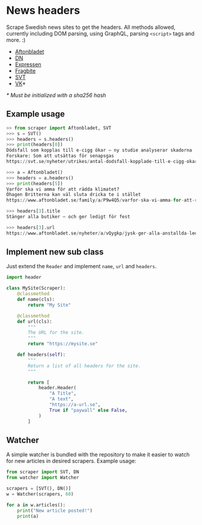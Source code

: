 # News headers

Scrape Swedish news sites to get the headers. All methods allowed, currently
including DOM parsing, using GraphQL, parsing `<script>` tags and more. :)

* [Aftonbladet](https://aftonbladet.se)
* [DN](https://dn.se)
* [Expressen](https://expressen.se)
* [Fragbite](https://fragbite.se/)
* [SVT](https://svt.se)
* [VK](https://vk.se)*

*\* Must be initialized with a sha256 hash*

## Example usage

```python
>> from scraper import Aftonbladet, SVT
>>> s = SVT()
>>> headers = s.headers()
>>> print(headers[0])
Dödsfall som kopplas till e-cigg ökar – ny studie analyserar skadorna
Forskare: Som att utsättas för senapsgas
https://svt.se/nyheter/utrikes/antal-dodsfall-kopplade-till-e-cigg-okar

>>> a = Aftonbladet()
>>> headers = a.headers()
>>> print(headers[5])
Varför ska vi amma för att rädda klimatet?
Öhagen Britterna kan väl sluta dricka te i stället
https://www.aftonbladet.se/family/a/P9w4Q5/varfor-ska-vi-amma-for-att-radda-klimatet

>>> headers[3].title
Stänger alla butiker – och ger ledigt för fest

>>> headers[3].url
https://www.aftonbladet.se/nyheter/a/vQygkp/jysk-ger-alla-anstallda-ledigt--dagen-efter-personalfest
```

## Implement new sub class

Just extend the `Reader` and implement `name`, `url` and `headers`.

```python
import header

class MySite(Scraper):
    @classmethod
    def name(cls):
        return "My Site"

    @classmethod
    def url(cls):
        """
        The URL for the site.
        """
        return "https://mysite.se"

    def headers(self):
        """
        Return a list of all headers for the site.
        """

        return [
            header.Header(
                "A Title",
                "A text",
                "https://a-url.se",
                True if "paywall" else False,
            )
        ]
```

## Watcher

A simple watcher is bundled with the repository to make it easier to watch for
new articles in desired scrapers. Example usage:

```python
from scraper import SVT, DN
from watcher import Watcher

scrapers = [SVT(), DN()]
w = Watcher(scrapers, 60)

for a in w.articles():
    print("New article posted!")
    print(a)
```
